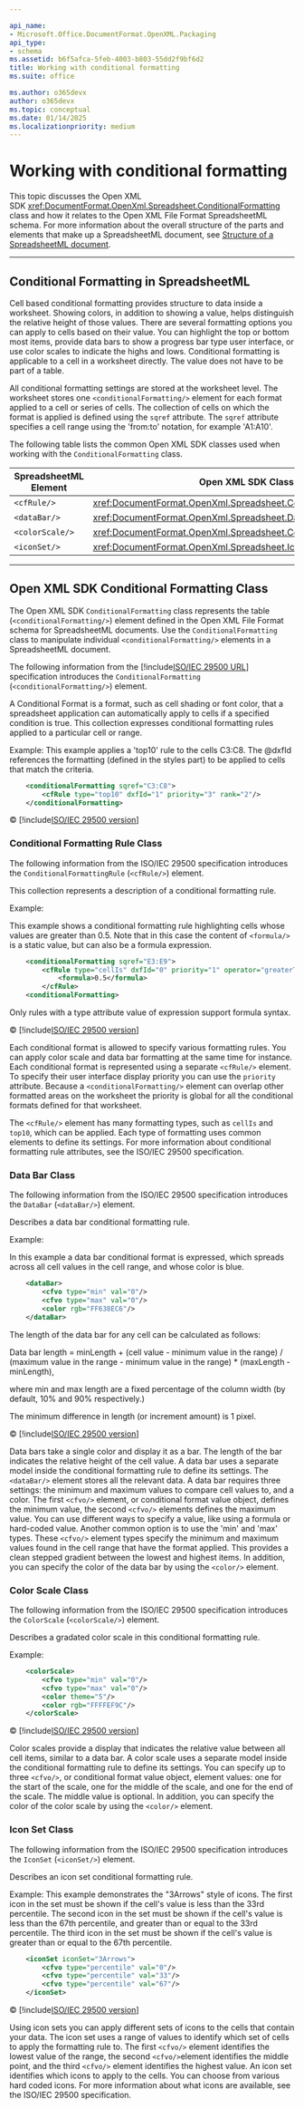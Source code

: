 ```yaml
---

api_name:
- Microsoft.Office.DocumentFormat.OpenXML.Packaging
api_type:
- schema
ms.assetid: b6f5afca-5feb-4003-b803-55dd2f9bf6d2
title: Working with conditional formatting
ms.suite: office

ms.author: o365devx
author: o365devx
ms.topic: conceptual
ms.date: 01/14/2025
ms.localizationpriority: medium
---
```

# Working with conditional formatting

This topic discusses the Open XML SDK <xref:DocumentFormat.OpenXml.Spreadsheet.ConditionalFormatting> class and how it
relates to the Open XML File Format SpreadsheetML schema. For more
information about the overall structure of the parts and elements that
make up a SpreadsheetML document, see [Structure of a SpreadsheetML document](structure-of-a-spreadsheetml-document.md).


---------------------------------------------------------------------------------
## Conditional Formatting in SpreadsheetML

Cell based conditional formatting provides structure to data inside a
worksheet. Showing colors, in addition to showing a value, helps
distinguish the relative height of those values. There are several
formatting options you can apply to cells based on their value. You can
highlight the top or bottom most items, provide data bars to show a
progress bar type user interface, or use color scales to indicate the
highs and lows. Conditional formatting is applicable to a cell in a
worksheet directly. The value does not have to be part of a table.

All conditional formatting settings are stored at the worksheet level.
The worksheet stores one `<conditionalFormatting/>` element for each format
applied to a cell or series of cells. The collection of cells on which
the format is applied is defined using the `sqref` attribute. The `sqref` attribute specifies a cell range using the
'from:to' notation, for example 'A1:A10'.

The following table lists the common Open XML SDK classes used when
working with the `ConditionalFormatting`
class.


| **SpreadsheetML Element** |                                                           **Open XML SDK Class**                                                           |
|---------------------------|------------------------------------------------------------------------------------------------------------------------------------------------|
|          `<cfRule/>`           | <xref:DocumentFormat.OpenXml.Spreadsheet.ConditionalFormattingRule> |
|          `<dataBar/>`          |                   <xref:DocumentFormat.OpenXml.Spreadsheet.DataBar>                   |
|        `<colorScale/>`         |                <xref:DocumentFormat.OpenXml.Spreadsheet.ColorScale>                |
|          `<iconSet/>`          |                   <xref:DocumentFormat.OpenXml.Spreadsheet.IconSet>                   |

--------------------------------------------------------------------------------
## Open XML SDK Conditional Formatting Class

The Open XML SDK `ConditionalFormatting`
class represents the table (`<conditionalFormatting/>`) element defined in the
Open XML File Format schema for SpreadsheetML documents. Use the `ConditionalFormatting` class to manipulate
individual `<conditionalFormatting/>`
elements in a SpreadsheetML document.

The following information from the [!include[ISO/IEC 29500 URL](../includes/iso-iec-29500-link.md)]
specification introduces the `ConditionalFormatting` (`<conditionalFormatting/>`) element.

A Conditional Format is a format, such as cell shading or font color,
that a spreadsheet application can automatically apply to cells if a
specified condition is true. This collection expresses conditional
formatting rules applied to a particular cell or range.

Example: This example applies a 'top10' rule to the cells C3:C8. The
@dxfId references the formatting (defined in the styles part) to be
applied to cells that match the criteria.

```xml
    <conditionalFormatting sqref="C3:C8">
        <cfRule type="top10" dxfId="1" priority="3" rank="2"/>
    </conditionalFormatting>
```

&copy; [!include[ISO/IEC 29500 version](../includes/iso-iec-29500-version.md)]

### Conditional Formatting Rule Class

The following information from the ISO/IEC 29500 specification
introduces the `ConditionalFormattingRule`
(`<cfRule/>`) element.

This collection represents a description of a conditional formatting
rule.

Example:

This example shows a conditional formatting rule highlighting cells
whose values are greater than 0.5. Note that in this case the content of
`<formula/>` is a static value, but can also be a formula expression.

```xml
    <conditionalFormatting sqref="E3:E9">
        <cfRule type="cellIs" dxfId="0" priority="1" operator="greaterThan">
            <formula>0.5</formula>
        </cfRule>
    <conditionalFormatting>
```


Only rules with a type attribute value of expression support formula
syntax.

&copy; [!include[ISO/IEC 29500 version](../includes/iso-iec-29500-version.md)]

Each conditional format is allowed to specify various formatting rules.
You can apply color scale and data bar formatting at the same time for
instance. Each conditional format is represented using a separate
`<cfRule/>` element. To specify their user
interface display priority you can use the `priority` attribute. Because a `<conditionalFormatting/>` element can overlap other
formatted areas on the worksheet the priority is global for all the
conditional formats defined for that worksheet.

The `<cfRule/>` element has many formatting
types, such as `cellIs` and `top10`, which can be applied. Each type of
formatting uses common elements to define its settings. For more
information about conditional formatting rule attributes, see the
ISO/IEC 29500 specification.

### Data Bar Class

The following information from the ISO/IEC 29500 specification
introduces the `DataBar` (`<dataBar/>`) element.

Describes a data bar conditional formatting rule.

Example:

In this example a data bar conditional format is expressed, which
spreads across all cell values in the cell range, and whose color is
blue.

```xml
    <dataBar>
        <cfvo type="min" val="0"/>
        <cfvo type="max" val="0"/>
        <color rgb="FF638EC6"/>
    </dataBar>
```

The length of the data bar for any cell can be calculated as follows:

Data bar length = minLength + (cell value - minimum value in the range)
/ (maximum value in the range - minimum value in the range) \*
(maxLength - minLength),

where min and max length are a fixed percentage of the column width (by
default, 10% and 90% respectively.)

The minimum difference in length (or increment amount) is 1 pixel.

&copy; [!include[ISO/IEC 29500 version](../includes/iso-iec-29500-version.md)]

Data bars take a single color and display it as a bar. The length of the
bar indicates the relative height of the cell value. A data bar uses a
separate model inside the conditional formatting rule to define its
settings. The `<dataBar/>` element stores
all the relevant data. A data bar requires three settings: the minimum
and maximum values to compare cell values to, and a color. The first
`<cfvo/>` element, or conditional format
value object, defines the minimum value, the second `<cfvo/>` elements defines the maximum value. You
can use different ways to specify a value, like using a formula or
hard-coded value. Another common option is to use the 'min' and 'max'
types. These `<cfvo/>` element types specify
the minimum and maximum values found in the cell range that have the
format applied. This provides a clean stepped gradient between the
lowest and highest items. In addition, you can specify the color of the
data bar by using the `<color/>` element.

### Color Scale Class

The following information from the ISO/IEC 29500 specification
introduces the `ColorScale` (`<colorScale/>`) element.

Describes a gradated color scale in this conditional formatting rule.

Example:
```xml
    <colorScale>
        <cfvo type="min" val="0"/>
        <cfvo type="max" val="0"/>
        <color theme="5"/>
        <color rgb="FFFFEF9C"/>
    </colorScale>
```

&copy; [!include[ISO/IEC 29500 version](../includes/iso-iec-29500-version.md)]

Color scales provide a display that indicates the relative value between
all cell items, similar to a data bar. A color scale uses a separate
model inside the conditional formatting rule to define its settings. You
can specify up to three `<cfvo/>`, or
conditional format value object, element values: one for the start of
the scale, one for the middle of the scale, and one for the end of the
scale. The middle value is optional. In addition, you can specify the
color of the color scale by using the `<color/>` element.

### Icon Set Class

The following information from the ISO/IEC 29500 specification
introduces the `IconSet` (`<iconSet/>`) element.

Describes an icon set conditional formatting rule.

Example: This example demonstrates the "3Arrows" style of icons. The
first icon in the set must be shown if the cell's value is less than the
33rd percentile. The second icon in the set must be shown if the cell's
value is less than the 67th percentile, and greater than or equal to the
33rd percentile. The third icon in the set must be shown if the cell's
value is greater than or equal to the 67th percentile.

```xml
    <iconSet iconSet="3Arrows">
        <cfvo type="percentile" val="0"/>
        <cfvo type="percentile" val="33"/>
        <cfvo type="percentile" val="67"/>
    </iconSet>
```

&copy; [!include[ISO/IEC 29500 version](../includes/iso-iec-29500-version.md)]

Using icon sets you can apply different sets of icons to the cells that
contain your data. The icon set uses a range of values to identify which
set of cells to apply the formatting rule to. The first `<cfvo/>` element identifies the lowest value of the
range, the second `<cfvo/>`element
identifies the middle point, and the third `<cfvo/>` element identifies the highest value. An
icon set identifies which icons to apply to the cells. You can choose
from various hard coded icons. For more information about what icons are
available, see the ISO/IEC 29500 specification.
